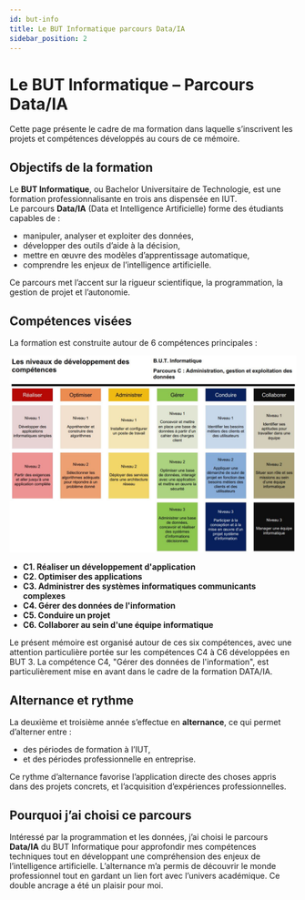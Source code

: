 ```yaml
---
id: but-info
title: Le BUT Informatique parcours Data/IA
sidebar_position: 2
---
```


# Le BUT Informatique – Parcours Data/IA

Cette page présente le cadre de ma formation dans laquelle s’inscrivent les projets et compétences développés au cours de ce mémoire.

## Objectifs de la formation

Le **BUT Informatique**, ou Bachelor Universitaire de Technologie, est une formation professionnalisante en trois ans dispensée en IUT.  
Le parcours **Data/IA** (Data et Intelligence Artificielle) forme des étudiants capables de :

- manipuler, analyser et exploiter des données,
- développer des outils d’aide à la décision,
- mettre en œuvre des modèles d’apprentissage automatique,
- comprendre les enjeux de l’intelligence artificielle.

Ce parcours met l’accent sur la rigueur scientifique, la programmation, la gestion de projet et l’autonomie.

## Compétences visées

La formation est construite autour de 6 compétences principales :

![skills](../../static/img/competences.png)

- **C1. Réaliser un développement d'application**
- **C2. Optimiser des applications**
- **C3. Administrer des systèmes informatiques communicants complexes**
- **C4. Gérer des données de l'information**
- **C5. Conduire un projet**
- **C6. Collaborer au sein d'une équipe informatique**

Le présent mémoire est organisé autour de ces six compétences, avec une attention particulière portée sur les compétences C4 à C6 développées en BUT 3.
La compétence C4, "Gérer des données de l'information", est particulièrement mise en avant dans le cadre de la formation DATA/IA.

## Alternance et rythme

La deuxième et troisième année s’effectue en **alternance**, ce qui permet d’alterner entre :

- des périodes de formation à l’IUT,
- et des périodes professionnelle en entreprise.

Ce rythme d’alternance favorise l’application directe des choses appris dans des projets concrets, et l’acquisition d’expériences professionnelles.

## Pourquoi j’ai choisi ce parcours

Intéressé par la programmation et les données, j’ai choisi le parcours **Data/IA** du BUT Informatique pour approfondir mes compétences techniques tout en développant une compréhension des enjeux de l’intelligence artificielle.
L’alternance m’a permis de découvrir le monde professionnel tout en gardant un lien fort avec l’univers académique. Ce double ancrage a été un plaisir pour moi.
